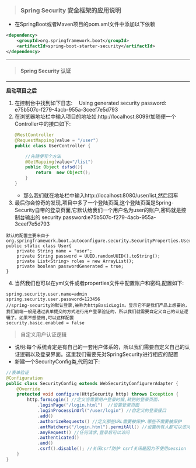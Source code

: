 ﻿> ### Spring Security 安全框架的应用说明
* 在SpringBoot或者Maven项目的pom.xml文件中添加以下依赖
```xml
<dependency>
	<groupId>org.springframework.boot</groupId>
	<artifactId>spring-boot-starter-security</artifactId>
</dependency>
```
----------
> #### Spring Security 认证

----------


**启动项目之后**

 1. 在控制台中找到如下日志:
    &emsp;Using generated security password: e75b507c-f279-4acb-955a-3ceef7e5d793
 2. 在浏览器地址栏中输入项目的地址如:http://localhost:8099/加随便一个Controller中的接口如下:
    ```java
    @RestController
    @RequestMapping(value = "/user")
    public class UserController {
    
        //先随便写个方法
        @GetMapping(value="/list")
        public Object dsfsd(){
            return  new Object();
        }
    }
    ```
    * 那么我们就在地址栏中输入http://localhost:8080/user/list,然后回车
 3. 最后你会惊奇的发现,项目中多了一个登陆页面,这个登陆页面是Spring-Security自带的登录页面,它默认给我们一个用户名为user的账户,密码就是控制台输出的 security password:e75b507c-f279-4acb-955a-3ceef7e5d793
```code 
默认的配置主要来自于
org.springframework.boot.autoconfigure.security.SecurityProperties.User
public static class User{
    private String name = "user";
    private String password = UUID.randomUUID().toString();
    private List<String> roles = new ArrayList();
    private boolean passwordGenerated = true;
}

```
 4. 当然我们也可以在yml文件或者properties文件中配置账户和密码,配置如下:
```code
spring.security.user.name=admin
spring.security.user.password=123456
//spring-security的默认登录,被称为httpBasicLogin。显示它不是我们产品上想要的，我们前端一般是通过表单提交的方式进行用户登录验证的，所以我们就需要自定义自己的认证逻辑了。如果不想使用,可以这样配置
security.basic.enabled = false
```

> 自定义用户认证逻辑

* 说明:每个系统肯定是有自己的一套用户体系的，所以我们需要自定义自己的认证逻辑以及登录界面。这里我们需要先对SpringSecurity进行相应的配置
* 新建一个SecurityConfig类,代码如下:
```java
//表单验证
@Configuration
public class SecurityConfig extends WebSecurityConfigurerAdapter {
    @Override
    protected void configure(HttpSecurity http) throws Exception {
        http.formLogin() //定义当需要用户登录时候,转到的登录页面.
            .loginPage("/login.html")  //设置登录页面
            .loginProcessinUrl("/user/login") //自定义的登录接口
            .add()
            .authorizeRequests() //定义那些URL需要被保护.哪些不需要被保护
            .antMatchers("/login.html").permitAll() //设置所有人都可以访问的登录页面
            .anyRequest() //任何请求,登录后可以访问
            .authenticated()
            .and()
            .csrf().disable(); //关闭csrf防护 csrf关闭是因为不使用session
    }
}
```
